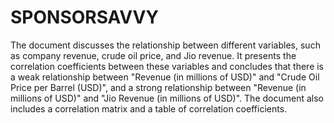 # SPONSORSAVVY
The document discusses the relationship between different variables, such as company revenue, crude oil price, and Jio revenue. It presents the correlation coefficients between these variables and concludes that there is a weak relationship between "Revenue (in millions of USD)" and "Crude Oil Price per Barrel (USD)", and a strong relationship between "Revenue (in millions of USD)" and "Jio Revenue (in millions of USD)". The document also includes a correlation matrix and a table of correlation coefficients.
